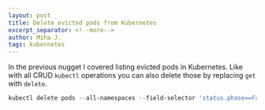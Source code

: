 ```yaml
---
layout: post
title: Delete evicted pods from Kubernetes
excerpt_separator: <!--more-->
author: Miha J.
tags: kubernetes
---
```

<!--more-->
In the previous nugget I covered listing evicted pods in Kubernetes. Like with all CRUD `kubectl` operations you can also delete those by replacing `get` with `delete`.

```powershell
kubectl delete pods --all-namespaces --field-selector 'status.phase==Failed'
```